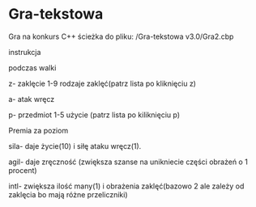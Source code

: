 # Gra-tekstowa
Gra na konkurs C++
ścieżka do pliku: /Gra-tekstowa v3.0/Gra2.cbp

instrukcja

podczas walki

z- zaklęcie
    1-9 rodzaje zaklęć(patrz lista po kliknięciu z)

a- atak wręcz

p- przedmiot
  1-5 użycie (patrz lista po kiliknięciu p)


Premia za poziom

sila- daje życie(10) i siłę ataku wręcz(1).

agil- daje zręczność (zwiększa szanse na unikniecie części obrażeń o 1 procent)

intl- zwiększa ilość many(1) i obrażenia zaklęć(bazowo 2 ale zależy od zaklęcia bo mają różne przeliczniki)
